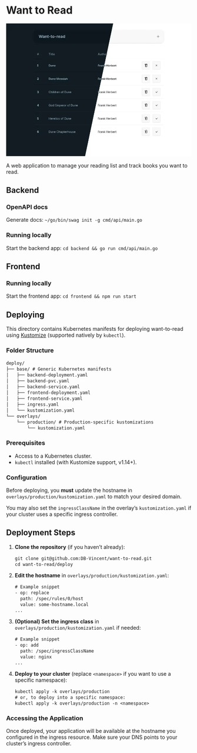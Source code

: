 # Want to Read

![Example of the want to read tool](./docs/example.webp)

A web application to manage your reading list and track books you want to read.

## Backend

### OpenAPI docs

Generate docs: `~/go/bin/swag init -g cmd/api/main.go`

### Running locally

Start the backend app: `cd backend && go run cmd/api/main.go`

## Frontend

### Running locally

Start the frontend app: `cd frontend && npm run start`

## Deploying

This directory contains Kubernetes manifests for deploying want-to-read using [Kustomize](https://kustomize.io/) (supported natively by `kubectl`).

### Folder Structure

```
deploy/
├── base/ # Generic Kubernetes manifests
│   ├── backend-deployment.yaml
│   ├── backend-pvc.yaml
│   ├── backend-service.yaml
│   ├── frontend-deployment.yaml
│   ├── frontend-service.yaml
│   ├── ingress.yaml
│   └── kustomization.yaml
└── overlays/
    └── production/ # Production-specific kustomizations
        └── kustomization.yaml
```

### Prerequisites

- Access to a Kubernetes cluster.
- `kubectl` installed (with Kustomize support, v1.14+).

### Configuration

Before deploying, you **must** update the hostname in `overlays/production/kustomization.yaml` to match your desired domain.

You may also set the `ingressClassName` in the overlay’s `kustomization.yaml` if your cluster uses a specific ingress controller.

## Deployment Steps

1. **Clone the repository** (if you haven’t already):

    ```
    git clone git@github.com:DB-Vincent/want-to-read.git
    cd want-to-read/deploy
    ```

2. **Edit the hostname** in `overlays/production/kustomization.yaml`:

    ```
    # Example snippet
    - op: replace
      path: /spec/rules/0/host
      value: some-hostname.local
    ...
    ```

3. **(Optional) Set the ingress class** in `overlays/production/kustomization.yaml` if needed:

    ```
    # Example snippet
    - op: add
      path: /spec/ingressClassName
      value: nginx
    ...
    ```

4. **Deploy to your cluster** (replace `<namespace>` if you want to use a specific namespace):

    ```
    kubectl apply -k overlays/production
    # or, to deploy into a specific namespace:
    kubectl apply -k overlays/production -n <namespace>
    ```

### Accessing the Application

Once deployed, your application will be available at the hostname you configured in the ingress resource. Make sure your DNS points to your cluster’s ingress controller.
